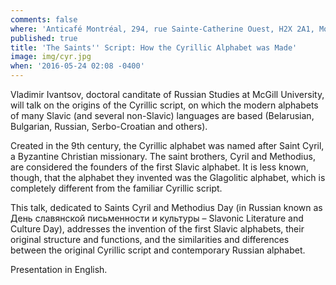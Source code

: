 ```yaml
---
comments: false
where: 'Anticafé Montréal, 294, rue Sainte-Catherine Ouest, H2X 2A1, Montréal QC'
published: true
title: 'The Saints'' Script: How the Cyrillic Alphabet was Made'
image: img/cyr.jpg
when: '2016-05-24 02:08 -0400'
---
```

Vladimir Ivantsov, doctoral canditate of Russian Studies at McGill University, will talk on the origins of the Cyrillic script, on which the modern alphabets of many Slavic (and several non-Slavic) languages are based (Belarusian, Bulgarian, Russian, Serbo-Croatian and others).

Created in the 9th century, the Cyrillic alphabet was named after Saint Cyril, a Byzantine Christian missionary. The saint brothers, Cyril and Methodius, are considered the founders of the first Slavic alphabet. It is less known, though, that the alphabet they invented was the Glagolitic alphabet, which is completely different from the familiar Cyrillic script.

This talk, dedicated to Saints Cyril and Methodius Day (in Russian known as День славянской письменности и культуры – Slavonic Literature and Culture Day), addresses the invention of the first Slavic alphabets, their original structure and functions, and the similarities and differences between the original Cyrillic script and contemporary Russian alphabet.

Presentation in English.
